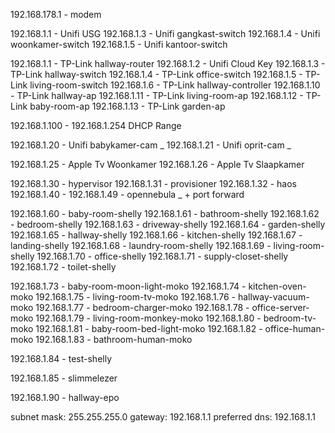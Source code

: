 192.168.178.1 - modem

192.168.1.1 - Unifi USG
192.168.1.3 - Unifi gangkast-switch
192.168.1.4 - Unifi woonkamer-switch
192.168.1.5 - Unifi kantoor-switch

192.168.1.1 - TP-Link hallway-router
192.168.1.2 - Unifi Cloud Key
192.168.1.3 - TP-Link hallway-switch
192.168.1.4 - TP-Link office-switch
192.168.1.5 - TP-Link living-room-switch
192.168.1.6 - TP-Link hallway-controller
192.168.1.10 - TP-Link hallway-ap
192.168.1.11 - TP-Link living-room-ap
192.168.1.12 - TP-Link baby-room-ap
192.168.1.13 - TP-Link garden-ap

192.168.1.100 - 192.168.1.254 DHCP Range

192.168.1.20 - Unifi babykamer-cam _
192.168.1.21 - Unifi oprit-cam _

192.168.1.25 - Apple Tv Woonkamer
192.168.1.26 - Apple Tv Slaapkamer

192.168.1.30 - hypervisor
192.168.1.31 - provisioner
192.168.1.32 - haos
192.168.1.40 - 192.168.1.49 - opennebula \_ + port forward

192.168.1.60 - baby-room-shelly
192.168.1.61 - bathroom-shelly
192.168.1.62 - bedroom-shelly
192.168.1.63 - driveway-shelly
192.168.1.64 - garden-shelly
192.168.1.65 - hallway-shelly
192.168.1.66 - kitchen-shelly
192.168.1.67 - landing-shelly
192.168.1.68 - laundry-room-shelly
192.168.1.69 - living-room-shelly
192.168.1.70 - office-shelly
192.168.1.71 - supply-closet-shelly
192.168.1.72 - toilet-shelly

192.168.1.73 - baby-room-moon-light-moko
192.168.1.74 - kitchen-oven-moko
192.168.1.75 - living-room-tv-moko
192.168.1.76 - hallway-vacuum-moko
192.168.1.77 - bedroom-charger-moko
192.168.1.78 - office-server-moko
192.168.1.79 - living-room-monkey-moko
192.168.1.80 - bedroom-tv-moko
192.168.1.81 - baby-room-bed-light-moko
192.168.1.82 - office-human-moko
192.168.1.83 - bathroom-human-moko

192.168.1.84 - test-shelly

192.168.1.85 - slimmelezer

192.168.1.90 - hallway-epo

subnet mask: 255.255.255.0
gateway: 192.168.1.1
preferred dns: 192.168.1.1
